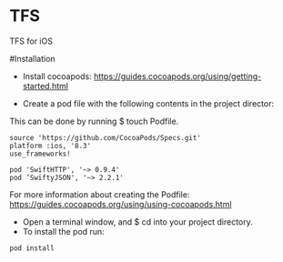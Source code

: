 # TFS
TFS for iOS

#Installation
- Install cocoapods: https://guides.cocoapods.org/using/getting-started.html

- Create a pod file with the following contents in the project director:

This can be done by running $ touch Podfile.

```
source 'https://github.com/CocoaPods/Specs.git'
platform :ios, '8.3'
use_frameworks!

pod 'SwiftHTTP', '~> 0.9.4'
pod ’SwiftyJSON', '~> 2.2.1'
```
For more information about creating the Podfile: https://guides.cocoapods.org/using/using-cocoapods.html


- Open a terminal window, and $ cd into your project directory.
- To install the pod run:
```
pod install
```
